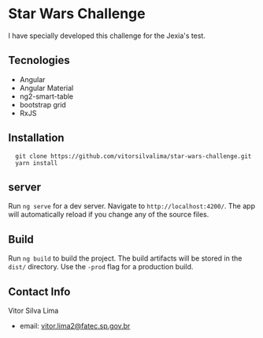 # Star Wars Challenge
I have specially developed this challenge for the Jexia's test.

## Tecnologies
* Angular
* Angular Material
* ng2-smart-table
* bootstrap grid
* RxJS

##  Installation
```
  git clone https://github.com/vitorsilvalima/star-wars-challenge.git
  yarn install
```

##  server

Run `ng serve` for a dev server. Navigate to `http://localhost:4200/`. The app will automatically reload if you change any of the source files.

## Build

Run `ng build` to build the project. The build artifacts will be stored in the `dist/` directory. Use the `-prod` flag for a production build.

## Contact Info
Vitor Silva Lima
* email: vitor.lima2@fatec.sp.gov.br
